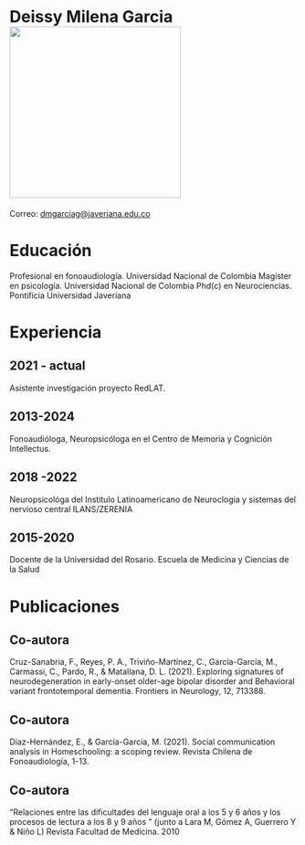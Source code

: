 # Deissy Milena Garcia <img src="[https://your-image-ur](https://thumbs.dreamstime.com/b/user-profile-my-account-avatar-login-icon-woman-female-face-smile-symbol-flat-vector-human-lady-person-member-sign-186506698.jpg" width="300" height="300" >  
Correo: dmgarciag@javeriana.edu.co 
# Educación
Profesional en fonoaudiología. Universidad Nacional de Colombia
Magíster en psicología. Universidad Nacional de Colombia
Phd(c) en Neurociencias. Pontificia Universidad Javeriana
# Experiencia
## 2021 - actual
Asistente investigación proyecto RedLAT.
## 2013-2024
Fonoaudióloga, Neuropsicóloga en el Centro de Memoria y Cognición Intellectus. 
## 2018 -2022
Neuropsicológa del Institulo Latinoamericano de Neuroclogia y sistemas del nervioso central ILANS/ZERENIA
## 2015-2020
Docente de la Universidad del Rosario. Escuela de Medicina y Ciencias de la Salud
# Publicaciones
## Co-autora
Cruz-Sanabria, F., Reyes, P. A., Triviño-Martínez, C., García-García, M., Carmassi, C., Pardo, R., & Matallana, D. L. (2021). Exploring signatures of neurodegeneration in early-onset older-age bipolar disorder and Behavioral variant frontotemporal dementia. Frontiers in Neurology, 12, 713388.
## Co-autora
Díaz-Hernández, E., & García-García, M. (2021). Social communication analysis in Homeschooling: a scoping review. Revista Chilena de Fonoaudiología, 1-13.
## Co-autora
“Relaciones entre las dificultades del lenguaje oral a los 5 y 6 años y los procesos de lectura a los 8 y 9 años ” (junto a Lara M, Gómez A, Guerrero Y & Niño L) Revista Facultad de Medicina. 2010
